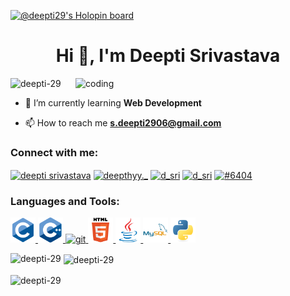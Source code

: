 [![@deepti29's Holopin board](https://holopin.me/deepti29)](https://holopin.io/@deepti29)
<h1 align="center">Hi 👋, I'm Deepti Srivastava</h1>
<img align="right" alt="coding" width="400" src="https://i.pinimg.com/originals/34/fb/b9/34fbb9aa7bfeb8df98412067d64c2029.gif"
<p align="left"> <img src="https://komarev.com/ghpvc/?username=deepti-29&label=Profile%20views&color=0e75b6&style=flat" alt="deepti-29" /> </p>

- 🌱 I’m currently learning **Web Development**

- 📫 How to reach me **s.deepti2906@gmail.com**

<h3 align="left">Connect with me:</h3>
<p align="left">
<a href="https://linkedin.com/in/deepti srivastava" target="blank"><img align="center" src="https://raw.githubusercontent.com/rahuldkjain/github-profile-readme-generator/master/src/images/icons/Social/linked-in-alt.svg" alt="deepti srivastava" height="30" width="40" /></a>
<a href="https://instagram.com/deepthyy._" target="blank"><img align="center" src="https://raw.githubusercontent.com/rahuldkjain/github-profile-readme-generator/master/src/images/icons/Social/instagram.svg" alt="deepthyy._" height="30" width="40" /></a>
<a href="https://codeforces.com/profile/d_sri" target="blank"><img align="center" src="https://raw.githubusercontent.com/rahuldkjain/github-profile-readme-generator/master/src/images/icons/Social/codeforces.svg" alt="d_sri" height="30" width="40" /></a>
<a href="https://www.leetcode.com/d_sri" target="blank"><img align="center" src="https://raw.githubusercontent.com/rahuldkjain/github-profile-readme-generator/master/src/images/icons/Social/leet-code.svg" alt="d_sri" height="30" width="40" /></a>
<a href="https://discord.gg/#6404" target="blank"><img align="center" src="https://raw.githubusercontent.com/rahuldkjain/github-profile-readme-generator/master/src/images/icons/Social/discord.svg" alt="#6404" height="30" width="40" /></a>
</p>

<h3 align="left">Languages and Tools:</h3>
<p align="left"> <a href="https://www.cprogramming.com/" target="_blank" rel="noreferrer"> <img src="https://raw.githubusercontent.com/devicons/devicon/master/icons/c/c-original.svg" alt="c" width="40" height="40"/> </a> <a href="https://www.w3schools.com/cpp/" target="_blank" rel="noreferrer"> <img src="https://raw.githubusercontent.com/devicons/devicon/master/icons/cplusplus/cplusplus-original.svg" alt="cplusplus" width="40" height="40"/> </a> <a href="https://git-scm.com/" target="_blank" rel="noreferrer"> <img src="https://www.vectorlogo.zone/logos/git-scm/git-scm-icon.svg" alt="git" width="40" height="40"/> </a> <a href="https://www.w3.org/html/" target="_blank" rel="noreferrer"> <img src="https://raw.githubusercontent.com/devicons/devicon/master/icons/html5/html5-original-wordmark.svg" alt="html5" width="40" height="40"/> </a> <a href="https://www.java.com" target="_blank" rel="noreferrer"> <img src="https://raw.githubusercontent.com/devicons/devicon/master/icons/java/java-original.svg" alt="java" width="40" height="40"/> </a> <a href="https://www.mysql.com/" target="_blank" rel="noreferrer"> <img src="https://raw.githubusercontent.com/devicons/devicon/master/icons/mysql/mysql-original-wordmark.svg" alt="mysql" width="40" height="40"/> </a> <a href="https://www.python.org" target="_blank" rel="noreferrer"> <img src="https://raw.githubusercontent.com/devicons/devicon/master/icons/python/python-original.svg" alt="python" width="40" height="40"/> </a> </p>

<p style="background-colour:black;"><img align="left" src="https://github-readme-stats.vercel.app/api/top-langs?username=deepti-29&show_icons=true&locale=en&layout=compact" alt="deepti-29" /></p>

<p style="background-colour:black;">&nbsp;<img align="center" src="https://github-readme-stats.vercel.app/api?username=deepti-29&show_icons=true&locale=en" alt="deepti-29" /></p>

<p style="background-colour:black;"><img align="center" src="https://github-readme-streak-stats.herokuapp.com/?user=deepti-29&" alt="deepti-29" /></p>
